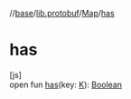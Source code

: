 //[base](../../../index.md)/[lib.protobuf](../index.md)/[Map](index.md)/[has](has.md)

# has

[js]\
open fun [has](has.md)(key: [K](index.md)): [Boolean](https://kotlinlang.org/api/latest/jvm/stdlib/kotlin/-boolean/index.html)
